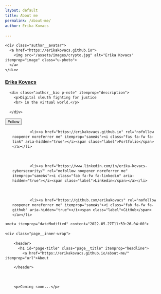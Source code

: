 ```yaml
---
layout: default
title: About me
permalink: /about-me/
author: Erika Kovacs

---
```



<div id="main" role="main">
  
  <div class="sidebar sticky">
  


<div itemscope itemtype="https://schema.org/Person" class="h-card">

  
    <div class="author__avatar">
      <a href="https://erikakovacs.github.io">
        <img src="/assets/images/crypto.jpg" alt="Erika Kovacs" itemprop="image" class="u-photo">
      </a>
    </div>
  

  <div class="author__content">
    <h3 class="author__name p-name" itemprop="name">
      <a class="u-url" rel="me" href="https://erikakovacs.github.io" itemprop="url">Erika Kovacs</a>
    </h3>
    
      <div class="author__bio p-note" itemprop="description">
        <p>Digital sleuth fighting for justice 
        <br> in the virtual world.</p>

      </div>
    
  </div>

  <div class="author__urls-wrapper">
    <button class="btn btn--inverse">Follow</button>
    <ul class="author__urls social-icons">
      
         
        
          
            <li><a href="https://erikakovacs.github.io" rel="nofollow noopener noreferrer me" itemprop="sameAs"><i class="fas fa-fw fa-link" aria-hidden="true"></i><span class="label">Portfolio</span></a></li>
          
        
          
            <li><a href="https://www.linkedin.com/in/erika-kovacs-cybersecurity/" rel="nofollow noopener noreferrer me" itemprop="sameAs"><i class="fab fa-fw fa-linkedin" aria-hidden="true"></i><span class="label">Linkedin</span></a></li>
          
        
          
            <li><a href="https://github.com/erikakovacs" rel="nofollow noopener noreferrer me" itemprop="sameAs"><i class="fab fa-fw fa-github" aria-hidden="true"></i><span class="label">GitHub</span></a></li>
          
        
  </ul>
  </div>
</div>

  
  </div>

  <article class="page" itemscope itemtype="https://schema.org/CreativeWork">
    <meta itemprop="headline" content="About">
    <meta itemprop="description" content="Explore my portfolio as a cybersecurity professional, showcasing my expertise in protecting digital assets.">
    
    <meta itemprop="dateModified" content="2022-05-27T11:59:26-04:00">

    <div class="page__inner-wrap">
      
        <header>
          <h1 id="page-title" class="page__title" itemprop="headline">
            <a href="https://erikakovacs.github.io/about-me/" itemprop="url">About
</a>
          </h1>
          


        </header>
      
     
        
        <p>Coming soon...</p>
           
                 
        
      

      


